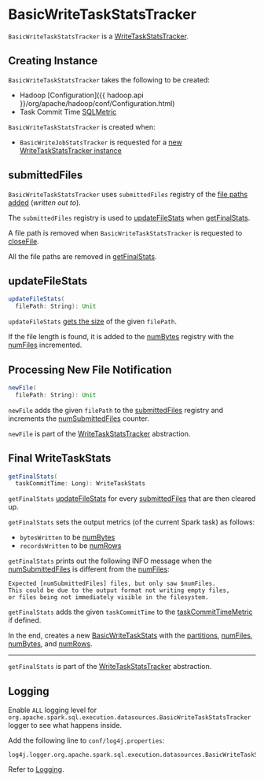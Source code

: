 # BasicWriteTaskStatsTracker

`BasicWriteTaskStatsTracker` is a [WriteTaskStatsTracker](WriteTaskStatsTracker.md).

## Creating Instance

`BasicWriteTaskStatsTracker` takes the following to be created:

* <span id="hadoopConf"> Hadoop [Configuration]({{ hadoop.api }}/org/apache/hadoop/conf/Configuration.html)
* <span id="taskCommitTimeMetric"> Task Commit Time [SQLMetric](../SQLMetric.md)

`BasicWriteTaskStatsTracker` is created when:

* `BasicWriteJobStatsTracker` is requested for a [new WriteTaskStatsTracker instance](BasicWriteJobStatsTracker.md#newTaskInstance)

## <span id="submittedFiles"> submittedFiles

`BasicWriteTaskStatsTracker` uses `submittedFiles` registry of the [file paths added](#newFile) (_written out to_).

The `submittedFiles` registry is used to [updateFileStats](#updateFileStats) when [getFinalStats](#getFinalStats).

A file path is removed when `BasicWriteTaskStatsTracker` is requested to [closeFile](#closeFile).

All the file paths are removed in [getFinalStats](#getFinalStats).

## <span id="updateFileStats"> updateFileStats

```scala
updateFileStats(
  filePath: String): Unit
```

`updateFileStats` [gets the size](#getFileSize) of the given `filePath`.

If the file length is found, it is added to the [numBytes](#numBytes) registry with the [numFiles](#numFiles) incremented.

## <span id="newFile"> Processing New File Notification

```scala
newFile(
  filePath: String): Unit
```

`newFile` adds the given `filePath` to the [submittedFiles](#submittedFiles) registry and increments the [numSubmittedFiles](#numSubmittedFiles) counter.

`newFile` is part of the [WriteTaskStatsTracker](WriteTaskStatsTracker.md#newFile) abstraction.

## <span id="getFinalStats"> Final WriteTaskStats

```scala
getFinalStats(
  taskCommitTime: Long): WriteTaskStats
```

`getFinalStats` [updateFileStats](#updateFileStats) for every [submittedFiles](#submittedFiles) that are then cleared up.

`getFinalStats` sets the output metrics (of the current Spark task) as follows:

* `bytesWritten` to be [numBytes](#numBytes)
* `recordsWritten` to be [numRows](#numRows)

`getFinalStats` prints out the following INFO message when the [numSubmittedFiles](#numSubmittedFiles) is different from the [numFiles](#numFiles):

```text
Expected [numSubmittedFiles] files, but only saw $numFiles.
This could be due to the output format not writing empty files,
or files being not immediately visible in the filesystem.
```

`getFinalStats` adds the given `taskCommitTime` to the [taskCommitTimeMetric](#taskCommitTimeMetric) if defined.

In the end, creates a new [BasicWriteTaskStats](BasicWriteTaskStats.md) with the [partitions](#partitions), [numFiles](#numFiles), [numBytes](#numBytes), and [numRows](#numRows).

---

`getFinalStats` is part of the [WriteTaskStatsTracker](WriteTaskStatsTracker.md#getFinalStats) abstraction.

## Logging

Enable `ALL` logging level for `org.apache.spark.sql.execution.datasources.BasicWriteTaskStatsTracker` logger to see what happens inside.

Add the following line to `conf/log4j.properties`:

```text
log4j.logger.org.apache.spark.sql.execution.datasources.BasicWriteTaskStatsTracker=ALL
```

Refer to [Logging](../spark-logging.md).

